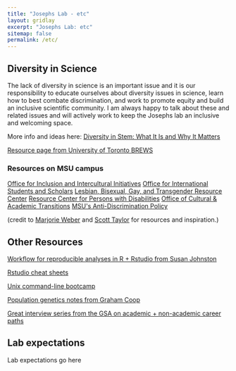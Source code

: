 ```yaml
---
title: "Josephs Lab - etc"
layout: gridlay
excerpt: "Josephs Lab: etc"
sitemap: false
permalink: /etc/
---
```


## Diversity in Science
The lack of diversity in science is an important issue and it is our responsibility to educate ourselves about diversity issues in science, learn how to best combate discrimination, and work to promote equity and build an inclusive scientific community. I am always happy to talk about these and related issues and will actively work to keep the Josephs lab an inclusive and welcoming space.

More info and ideas here:
[Diversity in Stem: What It Is and Why It Matters](https://blogs.scientificamerican.com/voices/diversity-in-stem-what-it-is-and-why-it-matters/)

[Resource page from University of Toronto BREWS](https://brews.eeb.utoronto.ca/links-resources/)

### Resources on MSU campus
[Office for Inclusion and Intercultural Initiatives](http://www.inclusion.msu.edu/)
[Office for International Students and Scholars](http://oiss.isp.msu.edu/)
[Lesbian, Bisexual, Gay, and Transgender Resource Center](http://lbgtrc.msu.edu/)
[Resource Center for Persons with Disabilities](https://www.rcpd.msu.edu/)
[Office of Cultural & Academic Transitions](http://ocat.msu.edu/)
[MSU's Anti-Discrimination Policy](https://www.hr.msu.edu/policies-procedures/university-wide/ADP_policy.html)


(credit to [Marjorie Weber](http://www.theweberlab.com/diversity-in-stem.html) and [Scott Taylor](https://www.colorado.edu/lab/taylor/diversity-stem) for resources and inspiration.)


## Other Resources
[Workflow for reproducible analyses in R + Rstudio from Susan Johnston](https://sejohnston.com/2015/05/12/an-introduction-to-reproducible-research-in-r-and-r-studio/)

[Rstudio cheat sheets](https://www.rstudio.com/resources/cheatsheets/?utm_content=buffer743c2&utm_medium=social&utm_source=twitter.com&utm_campaign=buffer)

[Unix command-line bootcamp](http://rik.smith-unna.com/command_line_bootcamp/?id=y3shhd1a5n)

[Population genetics notes from Graham Coop](http://cooplab.github.io/popgen-notes/)

[Great interview series from the GSA on academic + non-academic career paths](http://genestogenomes.org/author/ecsleaders/)

## Lab expectations

Lab expectations go here






